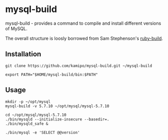 # mysql-build

mysql-build - provides a command to compile and install different versions of MySQL.

The overall structure is loosly borrowed from Sam Stephenson's [ruby-build](https://github.com/sstephenson/ruby-build).

## Installation

```
git clone https://github.com/kamipo/mysql-build.git ~/mysql-build

export PATH="$HOME/mysql-build/bin:$PATH"
```

## Usage

```
mkdir -p ~/opt/mysql
mysql-build -v 5.7.10 ~/opt/mysql/mysql-5.7.10

cd ~/opt/mysql/mysql-5.7.10
./bin/mysqld --initialize-insecure --basedir=.
./bin/mysqld_safe &

./bin/mysql -e 'SELECT @@version'
```

